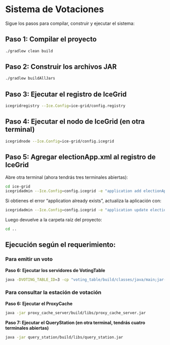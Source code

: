 # Sistema de Votaciones

Sigue los pasos para compilar, construir y ejecutar el sistema:

## Paso 1: Compilar el proyecto

```bash
./gradlew clean build
```

## Paso 2: Construir los archivos JAR

```bash
./gradlew buildAllJars
```

## Paso 3: Ejecutar el registro de IceGrid

```bash
icegridregistry --Ice.Config=ice-grid/config.registry
```

## Paso 4: Ejecutar el nodo de IceGrid (en otra terminal)

```bash
icegridnode --Ice.Config=ice-grid/config.icegrid
```

## Paso 5: Agregar electionApp.xml al registro de IceGrid

Abre otra terminal (ahora tendrás tres terminales abiertas):

```bash
cd ice-grid
icegridadmin --Ice.Config=config.icegrid -e "application add electionApp.xml"
```

Si obtienes el error “application already exists”, actualiza la aplicación con:

```bash
icegridadmin --Ice.Config=config.icegrid -e "application update electionApp.xml"
```

Luego devuelve a la carpeta raíz del proyecto:

```bash
cd ..
```

## Ejecución según el requerimiento:

### Para emitir un voto

**Paso 6: Ejecutar los servidores de VotingTable**

```bash
java -DVOTING_TABLE_ID=3 -cp "voting_table/build/classes/java/main;jar-files/ice-3.7.9.jar;." VotingTableMain
```

### Para consultar la estación de votación

**Paso 6: Ejecutar el ProxyCache**

```bash
java -jar proxy_cache_server/build/libs/proxy_cache_server.jar
```

**Paso 7: Ejecutar el QueryStation (en otra terminal, tendrás cuatro terminales abiertas)**

```bash
java -jar query_station/build/libs/query_station.jar
```